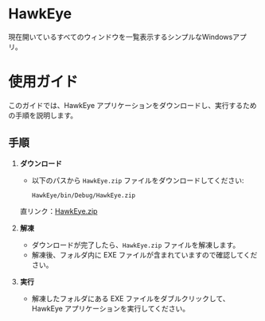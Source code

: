 # HawkEye
現在開いているすべてのウィンドウを一覧表示するシンプルなWindowsアプリ。

# 使用ガイド

このガイドでは、HawkEye アプリケーションをダウンロードし、実行するための手順を説明します。

## 手順

1. **ダウンロード**
   - 以下のパスから `HawkEye.zip` ファイルをダウンロードしてください:
     ```
     HawkEye/bin/Debug/HawkEye.zip
     ```
    直リンク：[HawkEye.zip](https://github.com/yosshii50/HawkEye/blob/main/HawkEye/bin/Debug/HawkEye.zip)

2. **解凍**
   - ダウンロードが完了したら、`HawkEye.zip` ファイルを解凍します。
   - 解凍後、フォルダ内に EXE ファイルが含まれていますので確認してください。

3. **実行**
   - 解凍したフォルダにある EXE ファイルをダブルクリックして、HawkEye アプリケーションを実行してください。

